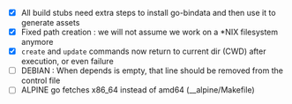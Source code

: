 - [x] All build stubs need extra steps to install go-bindata and then use it to generate assets
- [x] Fixed path creation : we will not assume we work on a *NIX filesystem anymore
- [x] `create` and `update` commands now return to current dir (CWD) after execution, or even failure
- [ ] DEBIAN : When depends is empty, that line should be removed from the control file
- [ ] ALPINE go fetches x86_64 instead of amd64 (__alpine/Makefile)

<br><br>
